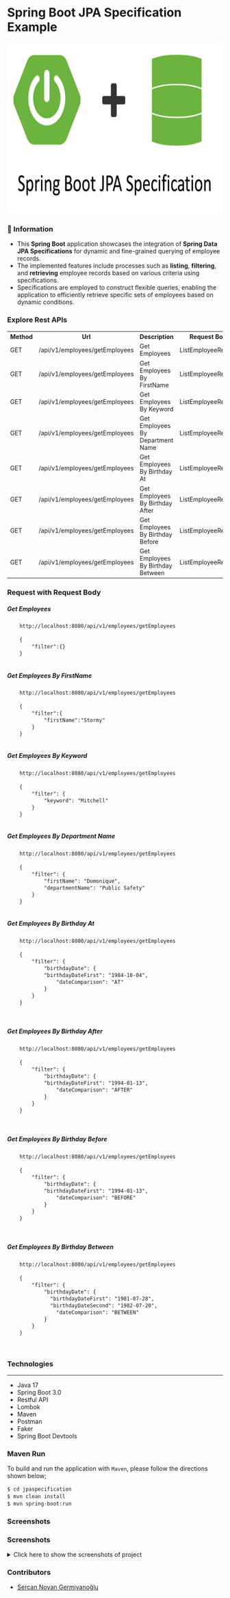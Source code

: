 # Spring Boot JPA Specification Example

<p align="center">
    <img src="screenshots/jpa_specification_main_image.png" alt="Main Information" width="700" height="400">
</p>

### 📖 Information

<ul style="list-style-type:disc">
  <li>This <b>Spring Boot</b> application showcases the integration of <b>Spring Data JPA Specifications</b> for dynamic and fine-grained querying of employee records.</li> 
  <li>The implemented features include processes such as <b>listing</b>, <b>filtering</b>, and <b>retrieving</b> employee records based on various criteria using specifications.</li>
  <li>Specifications are employed to construct flexible queries, enabling the application to efficiently retrieve specific sets of employees based on dynamic conditions.</li>
</ul>


### Explore Rest APIs

<table style="width:100%">
  <tr>
      <th>Method</th>
      <th>Url</th>
      <th>Description</th>
      <th>Request Body</th>
      <td></td>
  </tr>
  <tr>
      <td>GET</td>
      <td>/api/v1/employees/getEmployees</td>
      <td>Get Employees</td>
      <td>ListEmployeeRequest</td>
      <td><a href="README.md#getAllEmployees">Info</a></td>
  <tr>
  <tr>
      <td>GET</td>
      <td>/api/v1/employees/getEmployees</td>
      <td>Get Employees By FirstName</td>
      <td>ListEmployeeRequest</td>
      <td><a href="README.md#getEmployeesByFirstName">Info</a></td>
  <tr>
  <tr>
      <td>GET</td>
      <td>/api/v1/employees/getEmployees</td>
      <td>Get Employees By Keyword</td>
      <td>ListEmployeeRequest</td>
      <td><a href="README.md#getEmployeesByKeyword">Info</a></td>
  <tr>
  <tr>
      <td>GET</td>
      <td>/api/v1/employees/getEmployees</td>
      <td>Get Employees By Department Name</td>
      <td>ListEmployeeRequest</td>
      <td><a href="README.md#getEmployeesByDepartmentName">Info</a></td>
  <tr>
  <tr>
      <td>GET</td>
      <td>/api/v1/employees/getEmployees</td>
      <td>Get Employees By Birthday At</td>
      <td>ListEmployeeRequest</td>
      <td><a href="README.md#getEmployeesByBirthdayAt">Info</a></td>
  <tr>
  <tr>
      <td>GET</td>
      <td>/api/v1/employees/getEmployees</td>
      <td>Get Employees By Birthday After</td>
      <td>ListEmployeeRequest</td>
      <td><a href="README.md#getEmployeesByBirthdayAfter">Info</a></td>
  <tr>
  <tr>
      <td>GET</td>
      <td>/api/v1/employees/getEmployees</td>
      <td>Get Employees By Birthday Before</td>
      <td>ListEmployeeRequest</td>
      <td><a href="README.md#getEmployeesByBirthdayBefore">Info</a></td>
  <tr>
  <tr>
      <td>GET</td>
      <td>/api/v1/employees/getEmployees</td>
      <td>Get Employees By Birthday Between</td>
      <td>ListEmployeeRequest</td>
      <td><a href="README.md#getEmployeesByBirthdayBetween">Info</a></td>
  <tr>
</table>

### Request with Request Body

##### <a id="getAllEmployees"> Get Employees
```
    http://localhost:8080/api/v1/employees/getEmployees
    
    {
        "filter":{}
    }
    
```

##### <a id="getEmployeesByFirstName"> Get Employees By FirstName
```
    http://localhost:8080/api/v1/employees/getEmployees
    
    {
        "filter":{
            "firstName":"Stormy"
        }
    }
    
```

##### <a id="getEmployeesByKeyword"> Get Employees By Keyword
```
    http://localhost:8080/api/v1/employees/getEmployees
    
    {
        "filter": {
            "keyword": "Mitchell"
        }
    }
    
```

##### <a id="getEmployeesByDepartmentName"> Get Employees By Department Name
```
    http://localhost:8080/api/v1/employees/getEmployees
    
    {
        "filter": {
            "firstName": "Domonique",
            "departmentName": "Public Safety"
        }
    }
    
```

##### <a id="getEmployeesByBirthdayAt"> Get Employees By Birthday At
```
    http://localhost:8080/api/v1/employees/getEmployees
    
    {
        "filter": {
            "birthdayDate": {
            "birthdayDateFirst": "1984-10-04",
                "dateComparison": "AT"
            }
        }
    }

    
```

##### <a id="getEmployeesByBirthdayAfter"> Get Employees By Birthday After
```
    http://localhost:8080/api/v1/employees/getEmployees
    
    {
        "filter": {
            "birthdayDate": {
            "birthdayDateFirst": "1994-01-13",
                "dateComparison": "AFTER"
            }
        }
    }

    
```

##### <a id="getEmployeesByBirthdayBefore"> Get Employees By Birthday Before
```
    http://localhost:8080/api/v1/employees/getEmployees
    
    {
        "filter": {
            "birthdayDate": {
            "birthdayDateFirst": "1994-01-13",
                "dateComparison": "BEFORE"
            }
        }
    }

    
```

##### <a id="getEmployeesByBirthdayBetween"> Get Employees By Birthday Between
```
    http://localhost:8080/api/v1/employees/getEmployees
    
    {
        "filter": {
            "birthdayDate": {
              "birthdayDateFirst": "1981-07-28",
              "birthdayDateSecond": "1982-07-20",
                "dateComparison": "BETWEEN"
            }
        }
    }

    
```




### Technologies

---
- Java 17
- Spring Boot 3.0
- Restful API
- Lombok
- Maven
- Postman
- Faker
- Spring Boot Devtools

### Maven Run
To build and run the application with `Maven`, please follow the directions shown below;

```sh
$ cd jpaspecification
$ mvn clean install
$ mvn spring-boot:run
```

### Screenshots

### Screenshots

<details>
<summary>Click here to show the screenshots of project</summary>
    <p> Figure 1 </p>
    <img src ="screenshots/1.PNG">
    <p> Figure 2 </p>
    <img src ="screenshots/2.PNG">
    <p> Figure 3 </p>
    <img src ="screenshots/3.PNG">
    <p> Figure 4 </p>
    <img src ="screenshots/4.PNG">
    <p> Figure 5 </p>
    <img src ="screenshots/5.PNG">
    <p> Figure 6 </p>
    <img src ="screenshots/6.PNG">
    <p> Figure 7 </p>
    <img src ="screenshots/7.PNG">
    <p> Figure 8 </p>
    <img src ="screenshots/8.PNG">
</details>

### Contributors

- [Sercan Noyan Germiyanoğlu](https://github.com/Rapter1990)